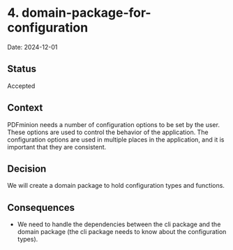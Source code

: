 # 4. domain-package-for-configuration

Date: 2024-12-01

## Status

Accepted

## Context

PDFminion needs a number of configuration options to be set by the user.
These options are used to control the behavior of the application.
The configuration options are used in multiple places in the application, and it is important that they are consistent.

## Decision

We will create a domain package to hold configuration types and functions.

## Consequences

* We need to handle the dependencies between the cli package and the domain package (the cli package needs to know about the configuration types).